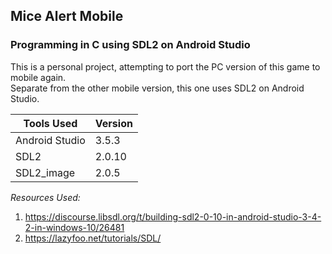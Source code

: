 ## Mice Alert Mobile
### Programming in C using SDL2 on Android Studio

This is a personal project, attempting to port the PC version of this game to mobile again.<br/>
Separate from the other mobile version, this one uses SDL2 on Android Studio.<br/>

| Tools Used     | Version |
| -------------- | ------- |
| Android Studio | 3.5.3   |
| SDL2			 | 2.0.10  |
| SDL2_image	 | 2.0.5   |

_Resources Used:_
1. https://discourse.libsdl.org/t/building-sdl2-0-10-in-android-studio-3-4-2-in-windows-10/26481
2. https://lazyfoo.net/tutorials/SDL/